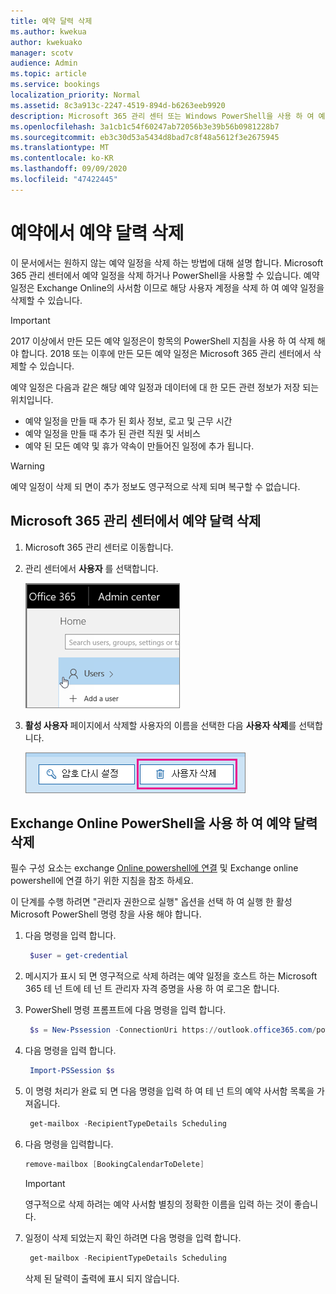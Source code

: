 ```yaml
---
title: 예약 달력 삭제
ms.author: kwekua
author: kwekuako
manager: scotv
audience: Admin
ms.topic: article
ms.service: bookings
localization_priority: Normal
ms.assetid: 8c3a913c-2247-4519-894d-b6263eeb9920
description: Microsoft 365 관리 센터 또는 Windows PowerShell을 사용 하 여 예약 일정을 삭제할 수 있습니다.
ms.openlocfilehash: 3a1cb1c54f60247ab72056b3e39b56b0981228b7
ms.sourcegitcommit: eb3c30d53a5434d8bad7c8f48a5612f3e2675945
ms.translationtype: MT
ms.contentlocale: ko-KR
ms.lasthandoff: 09/09/2020
ms.locfileid: "47422445"
---
```

# <a name="delete-a-booking-calendar-in-bookings"></a>예약에서 예약 달력 삭제

이 문서에서는 원하지 않는 예약 일정을 삭제 하는 방법에 대해 설명 합니다. Microsoft 365 관리 센터에서 예약 일정을 삭제 하거나 PowerShell을 사용할 수 있습니다. 예약 일정은 Exchange Online의 사서함 이므로 해당 사용자 계정을 삭제 하 여 예약 일정을 삭제할 수 있습니다.

> [!IMPORTANT]
> 2017 이상에서 만든 모든 예약 일정은이 항목의 PowerShell 지침을 사용 하 여 삭제 해야 합니다. 2018 또는 이후에 만든 모든 예약 일정은 Microsoft 365 관리 센터에서 삭제할 수 있습니다.

예약 일정은 다음과 같은 해당 예약 일정과 데이터에 대 한 모든 관련 정보가 저장 되는 위치입니다.

- 예약 일정을 만들 때 추가 된 회사 정보, 로고 및 근무 시간
- 예약 일정을 만들 때 추가 된 관련 직원 및 서비스
- 예약 된 모든 예약 및 휴가 약속이 만들어진 일정에 추가 됩니다.

> [!WARNING]
> 예약 일정이 삭제 되 면이 추가 정보도 영구적으로 삭제 되며 복구할 수 없습니다.

## <a name="delete-a-booking-calendar-in-the-microsoft-365-admin-center"></a>Microsoft 365 관리 센터에서 예약 달력 삭제

1. Microsoft 365 관리 센터로 이동합니다.

1. 관리 센터에서 **사용자** 를 선택합니다.

   ![Microsoft 365 관리 센터의 사용자 UI의 이미지](../media/bookings-admin-center-users.png)

1. **활성 사용자** 페이지에서 삭제할 사용자의 이름을 선택한 다음 **사용자 삭제**를 선택합니다.

   ![Microsoft 365 관리 센터의 사용자 UI 삭제 이미지](../media/bookings-delete-user.png)

## <a name="delete-a-booking-calendar-using-exchange-online-powershell"></a>Exchange Online PowerShell을 사용 하 여 예약 달력 삭제

필수 구성 요소는 exchange [Online powershell에 연결](https://docs.microsoft.com/powershell/exchange/connect-to-exchange-online-powershell) 및 Exchange online powershell에 연결 하기 위한 지침을 참조 하세요.

이 단계를 수행 하려면 "관리자 권한으로 실행" 옵션을 선택 하 여 실행 한 활성 Microsoft PowerShell 명령 창을 사용 해야 합니다.

1. 다음 명령을 입력 합니다.

   ```PowerShell
    $user = get-credential
   ```

1. 메시지가 표시 되 면 영구적으로 삭제 하려는 예약 일정을 호스트 하는 Microsoft 365 테 넌 트에 테 넌 트 관리자 자격 증명을 사용 하 여 로그온 합니다.

1. PowerShell 명령 프롬프트에 다음 명령을 입력 합니다.

   ```PowerShell
    $s = New-Pssession -ConnectionUri https://outlook.office365.com/powershell-liveid -Credential $user -Authentication basic -AllowRedirection -ConfigurationName Microsoft.Exchange
   ```

1. 다음 명령을 입력 합니다.

   ```PowerShell
    Import-PSSession $s
   ```

1. 이 명령 처리가 완료 되 면 다음 명령을 입력 하 여 테 넌 트의 예약 사서함 목록을 가져옵니다.

   ```PowerShell
    get-mailbox -RecipientTypeDetails Scheduling
   ```

1. 다음 명령을 입력합니다.

   ```PowerShell
   remove-mailbox [BookingCalendarToDelete]
   ```

   > [!IMPORTANT]
   > 영구적으로 삭제 하려는 예약 사서함 별칭의 정확한 이름을 입력 하는 것이 좋습니다.

1. 일정이 삭제 되었는지 확인 하려면 다음 명령을 입력 합니다.

   ```PowerShell
    get-mailbox -RecipientTypeDetails Scheduling
   ```

   삭제 된 달력이 출력에 표시 되지 않습니다.
